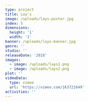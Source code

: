 ```yaml
---
type: project
title: Lay's
image: /uploads/lays-poster.jpg
index: 5
dimensions:
  height: '1'
  width: '1'
banner: /uploads/lays-banner.jpg
genre: ''
studio: ''
releaseDate: '2018'
images:
  - image: /uploads/lays1.png
  - image: /uploads/lays2.png
plot: ''
videoData:
  type: vimeo
  url: 'https://vimeo.com/163721649'
activities: ''
---
```



